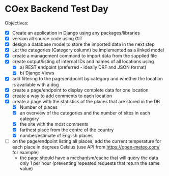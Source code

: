 # **COex Backend Test Day**
Objectives:
- [X] Create an application in Django using any packages/libraries
- [X] version all source code using GIT
- [X] design a database model to store the imported data in the next step
- [X] Let the categories (Category column) be implemented as a linked model
- [X] create a management command to import data from the supplied file
- [X] create output/listing of internal IDs and names of all locations using
    - [X] a) REST endpoint (preferred - ideally DRF and JSON format)
    - [X] b) Django Views
- [X] add filtering to the page/endpoint by category and whether the location is available with a dog
- [X] create a page/endpoint to display complete data for one location
- [X] create a way to add comments to each location
- [X] create a page with the statistics of the places that are stored in the DB
    - [X] Number of places
    - [X] an overview of the categories and the number of sites in each category
    - [X] the site with the most comments
    - [X] farthest place from the centre of the country
    - [X] number/estimate of English places
- [ ] on the page/endpoint listing all places, add the current temperature for each place in degrees Celsius (use API from https://open-meteo.com/ for example)
    - the page should have a mechanism/cache that will query the data only 1 per hour (preventing repeated requests that return the same value)
